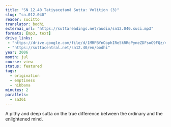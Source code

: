 ```yaml
---
title: "SN 12.40 Tatiyacetanā Sutta: Volition (3)"
slug: "sn.012.040"
reader: sucitto
translator: bodhi
external_url: "https://suttareadings.net/audio/sn12.040.suci.mp3"
formats: [mp3, text]
drive_links:
 - "https://drive.google.com/file/d/1MRPBYnOaphIRe5kRRoPyneZDFsoO9FQz/view?usp=drivesdk"
 - "https://suttacentral.net/sn12.40/en/bodhi"
year: 2006
month: jul
course: view
status: featured
tags:
  - origination
  - emptiness
  - nibbana
minutes: 2
parallels:
  - sa361
---
```


A pithy and deep sutta on the true difference between the ordinary and the enlightened mind.

